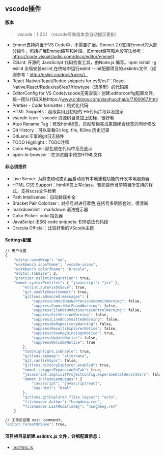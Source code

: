 ## vscode插件
#### 版本
> vscode：1.23.1 （vscode有新版本会自动提示更新）

- Emmet支持内置于VS Code中，不需要扩展。Emmet 2.0支持Emmet的大部分操作，包括扩展Emmet缩写和片段。(Emmet缩写和片段写法参考：https://code.visualstudio.com/docs/editor/emmet).
- ESLint: 开源的 JavaScript 代码检查工具，由Node.js 编写。npm install -g eslint 全局安装eslint,在终端中运行eslint --init配置项目的.eslintrc文件（规则参考：http://eslint.cn/docs/rules/）
- React-Native/React/Redux snippets for es6/es7：React-Native/React/Redux/es6/es7/flowtype（流类型）的代码段
- EditorConfig for VS Code(vscode无需安装): 创建.editorconfig配置文件，统一团队代码风格https://www.cnblogs.com/xiaohuochai/p/7160067.html
- Prettier - Code formatter：格式化代码
- HTML Snippets：超级实用且初级的 H5代码片段以及提示
- vscode-icon：vscode 资源树目录加上图标，很好看
- Atuo Rename Tag：修改html标签，自动帮你完成尾部闭合标签的同步修改
- Git History：可以查看Git log, file, 和line 历史记录
- GitLens:丰富的git日志插件
- TODO Highlight：TODO注释
- Color Highlight: 颜色值在代码中高亮显示
- open-in-browser：在浏览器中预览HTML文件

#### 非必须插件
- Live Server: 为静态和动态页面启动具有本地重载功能的开发本地服务器
- HTML CSS Support：html标签上写class，智能提示当前项目所支持的样式，支持scss文件检索
- Path Intellisense：自动路径补全
- Bracket Pair Colorizer：对括号对进行着色,在括号多层嵌套时，很清晰
- markdownlint：markdown 语法提示器
- Color Picker: color拾色器
- JavaScript (ES6) code snippets: ES6语法代码段
- Dracula Official：比较好看的VScode主题

#### Settings配置

```bash
// 用户设置
{
    "editor.wordWrap": "on",
    "workbench.iconTheme": "vscode-icons",
    "workbench.colorTheme": "Dracula",
    "editor.tabSize": 2,
    "prettier.eslintIntegration": true,
    "emmet.syntaxProfiles": { "javascript": "jsx" },
        "eslint.autoFixOnSave": true,
        "git.enableSmartCommit": true,
        "gitlens.advanced.messages": {
            "suppressCommitHasNoPreviousCommitWarning": false,
            "suppressCommitNotFoundWarning": false,
            "suppressFileNotUnderSourceControlWarning": false,
            "suppressGitVersionWarning": false,
            "suppressLineUncommittedWarning": false,
            "suppressNoRepositoryWarning": false,
            "suppressResultsExplorerNotice": false,
            "suppressShowKeyBindingsNotice": true,
            "suppressUpdateNotice": false,
            "suppressWelcomeNotice": true
        },
        "todohighlight.isEnable": true,
        "gitlens.keymap": "alternate",
        "git.confirmSync": false,
        "gitlens.historyExplorer.enabled": true,
        "emmet.triggerExpansionOnTab": true,
        "javascript.implicitProjectConfig.experimentalDecorators": false,
        "emmet.includeLanguages": {
            "javascript": "javascriptreact",
            "vue-html": "html"
        },
        "gitlens.gitExplorer.files.layout": "auto",
        "fileheader.Author": "hongdeng.ren",
        "fileheader.LastModifiedBy": "hongdeng.ren"
    }
```
```bash
// 工作区设置 mac: command+,
"editor.formatOnSave": true,
```

#### 项目根目录新建.eslintrc.js 文件，详细配置信息：
* [*.eslintrc.js*](http://git.server.gingkoo/wei.wang/frontend-doc/blob/master/src/markdown/ide-vs/react-eslint-config.md)
